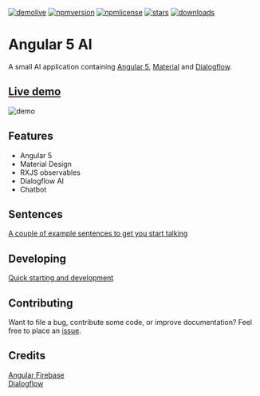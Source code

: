 [![demolive](https://img.shields.io/badge/demo-live-green.svg)](http://ai.jerouw.nl/)
[![npmversion](https://img.shields.io/npm/v/ngx-ai.svg)]()
[![npmlicense](https://img.shields.io/npm/l/ngx-ai.svg)](https://github.com/jeroenouw/AngularAI/blob/master/LICENSE/)
[![stars](https://img.shields.io/github/stars/jeroenouw/AngularAI.svg)](https://github.com/jeroenouw/AngularAI/stargazers)
[![downloads](https://img.shields.io/npm/dy/ngx-ai.svg)]()

# Angular 5 AI
A small AI application containing [Angular 5](https://angular.io), [Material](https://material.io/) and [Dialogflow](https://dialogflow.com/).

## [Live demo](http://ai.jerouw.nl) 
![demo](https://jerouw.nl/wp-content/uploads/2017/10/angular5ai.png "demo")

## Features
* Angular 5
* Material Design
* RXJS observables
* Dialogflow AI
* Chatbot

## Sentences
[A couple of example sentences to get you start talking](https://github.com/jeroenouw/AngularAI/blob/master/docs/SENTENCES.md) 

## Developing
[Quick starting and development](https://github.com/jeroenouw/AngularAI/blob/master/docs/DEVELOPING.md) 

## Contributing
Want to file a bug, contribute some code, or improve documentation? Feel free to place an [issue](https://github.com/jeroenouw/AngularAI/issues).  

## Credits
[Angular Firebase](https://angularfirebase.com/)  
[Dialogflow](https://dialogflow.com/)
